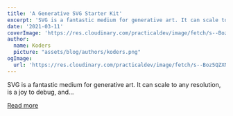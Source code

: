 ```yaml
---
title: 'A Generative SVG Starter Kit'
excerpt: 'SVG is a fantastic medium for generative art. It can scale to any resolution, is a joy to debug, and...'
date: '2021-03-11'
coverImage: 'https://res.cloudinary.com/practicaldev/image/fetch/s--Boz5QZXN--/c_imagga_scale,f_auto,fl_progressive,h_420,q_auto,w_1000/https://dev-to-uploads.s3.amazonaws.com/uploads/articles/xreobadjclv2xutc1umv.png'
author:
  name: Koders
  picture: "assets/blog/authors/koders.png"
ogImage:
  url: 'https://res.cloudinary.com/practicaldev/image/fetch/s--Boz5QZXN--/c_imagga_scale,f_auto,fl_progressive,h_420,q_auto,w_1000/https://dev-to-uploads.s3.amazonaws.com/uploads/articles/xreobadjclv2xutc1umv.png'
---
```


SVG is a fantastic medium for generative art. It can scale to any resolution, is a joy to debug, and...

[Read more](https://dev.to/georgedoescode/a-generative-svg-starter-kit-5cm1)

